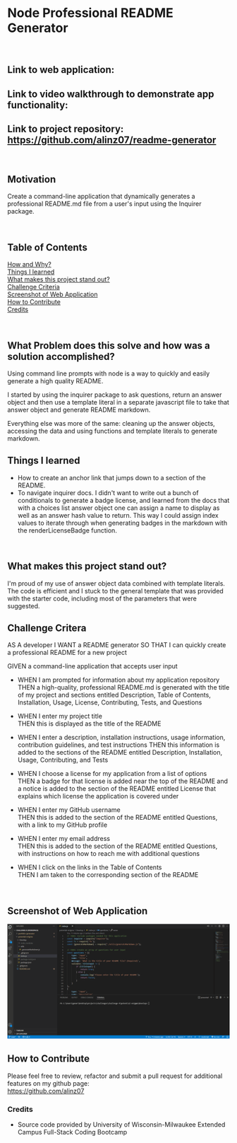 # Node Professional README Generator
<br/>

## **Link** to web application:

## **Link** to video walkthrough to demonstrate app functionality: 
## **Link** to project repository: https://github.com/alinz07/readme-generator
<br/>

## **Motivation**
Create a command-line application that dynamically generates a professional README.md file from a user's input using the Inquirer package.

<br/>

## **Table of Contents**
[How and Why?](#what-problem-does-this-solve-and-how-was-a-solution-accomplished) <br/>
[Things I learned](#things-i-learned) <br/>
[What makes this project stand out?](#what-makes-this-project-stand-out) <br/>
[Challenge Criteria](#challenge-criteria)<br/>
[Screenshot of Web Application](#screenshot-of-web-application)<br/>
[How to Contribute](#how-to-contribute)<br/>
[Credits](#credits)<br/>
  
<br/>

## **What Problem does this solve and how was a solution accomplished?**
Using command line prompts with node is a way to quickly and easily generate a high quality README.

I started by using the inquirer package to ask questions, return an answer object and then use a template literal in a separate javascript file to take that answer object and generate README markdown.

Everything else was more of the same: cleaning up the answer objects, accessing the data and using functions and template literals to generate markdown.
<br/>

## **Things I learned**
* How to create an anchor link that jumps down to a section of the README.
* To navigate inquirer docs. I didn't want to write out a bunch of conditionals to generate a badge license, and learned from the docs that with a choices list answer object one can assign a name to display as well as an answer hash value to return. This way I could assign index values to iterate through when generating badges in the markdown with the renderLicenseBadge function.
<br/>

## **What makes this project stand out?**

I'm proud of my use of answer object data combined with template literals. The code is efficient and I stuck to the general template that was provided with the starter code, including most of the parameters that were suggested.
<br/>

## **Challenge Critera**
AS A developer
I WANT a README generator
SO THAT I can quickly create a professional README for a new project

GIVEN a command-line application that accepts user input<br/>

* WHEN I am prompted for information about my application repository<br/>
THEN a high-quality, professional README.md is generated with the title of my project and sections entitled Description, Table of Contents, Installation, Usage, License, Contributing, Tests, and Questions

* WHEN I enter my project title <br/>
THEN this is displayed as the title of the README

* WHEN I enter a description, installation instructions, usage information, contribution guidelines, and test instructions
THEN this information is added to the sections of the README entitled Description, Installation, Usage, Contributing, and Tests

* WHEN I choose a license for my application from a list of options<br/>
THEN a badge for that license is added near the top of the README and a notice is added to the section of the README entitled License that explains which license the application is covered under

* WHEN I enter my GitHub username<br/>
THEN this is added to the section of the README entitled Questions, with a link to my GitHub profile

* WHEN I enter my email address<br/>
THEN this is added to the section of the README entitled Questions, with instructions on how to reach me with additional questions

* WHEN I click on the links in the Table of Contents<br/>
THEN I am taken to the corresponding section of the README
<br/>

## **Screenshot of Web Application**
![gif-of-webapp](./Develop/mockup/challenge-9.gif)
<br/>

## **How to Contribute**
Please feel free to review, refactor and submit a pull request for additional features on my github page: <br/>
https://github.com/alinz07 

### **Credits**
* Source code provided by University of Wisconsin-Milwaukee Extended Campus Full-Stack Coding Bootcamp